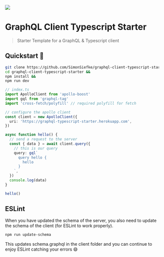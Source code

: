 ![](https://badges.renovateapi.com/github/bitworkers-official/graphql-typescript-starter)

# GraphQL Client Typescript Starter

> Starter Template for a GraphQL & Typescript client

## Quickstart 🚀

```bash
git clone https://github.com/SimonSiefke/graphql-client-typescript-starter &&
cd graphql-client-typescript-starter &&
npm install &&
npm run dev
```

```ts
// index.ts
import ApolloClient from 'apollo-boost'
import gql from 'graphql-tag'
import 'cross-fetch/polyfill' // required polyfill for fetch

// configure the apollo client
const client = new ApolloClient({
  uri: 'https://graphql-typescript-starter.herokuapp.com',
})

async function hello() {
  // send a request to the server
  const { data } = await client.query({
    // this is our query
    query: gql`
      query hello {
        hello
      }
    `,
  })
  console.log(data)
}

hello()
```

## ESLint

When you have updated the schema of the server, you also need to update the schema of the client (for ESLint to work properly).

```bash
npm run update-schema
```

This updates schema.graphql in the client folder and you can continue to enjoy ESLint catching your errors 😄
